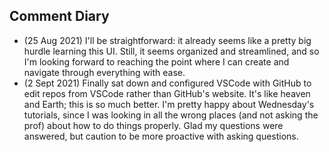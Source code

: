 ## Comment Diary
- (25 Aug 2021) I'll be straightforward: it already seems like a pretty big hurdle learning this UI.  Still, it seems organized and streamlined, and so I'm looking forward to reaching the point where I can create and navigate through everything with ease.
- (2 Sept 2021) Finally sat down and configured VSCode with GitHub to edit repos from VSCode rather than GitHub's website.  It's like heaven and Earth; this is so much better.  I'm pretty happy about Wednesday's tutorials, since I was looking in all the wrong places (and not asking the prof) about how to do things properly.  Glad my questions were answered, but caution to be more proactive with asking questions.